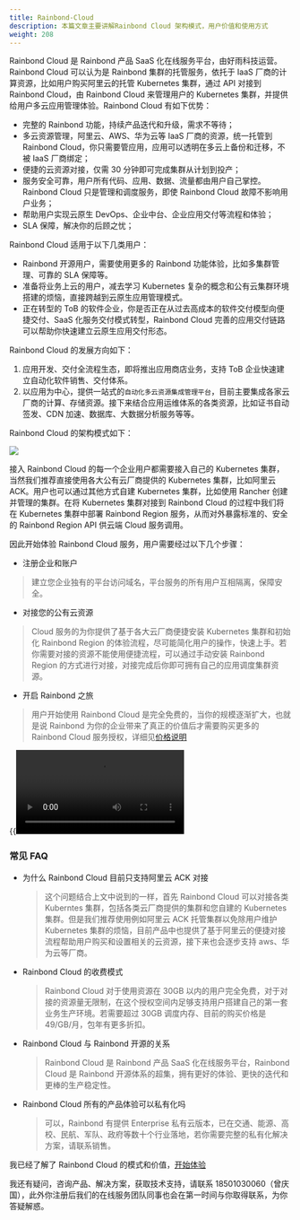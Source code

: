 ```yaml
---
title: Rainbond-Cloud
description: 本篇文章主要讲解Rainbond Cloud 架构模式，用户价值和使用方式
weight: 208
---
```


Rainbond Cloud 是 Rainbond 产品 SaaS 化在线服务平台，由好雨科技运营。Rainbond Cloud 可以认为是 Rainbond 集群的托管服务，依托于 IaaS 厂商的计算资源，比如用户购买阿里云的托管 Kubernetes 集群，通过 API 对接到 Rainbond Cloud，由 Rainbond Cloud 来管理用户的 Kubernetes 集群，并提供给用户多云应用管理体验。Rainbond Cloud 有如下优势：

- 完整的 Rainbond 功能，持续产品迭代和升级，需求不等待；
- 多云资源管理，阿里云、AWS、华为云等 IaaS 厂商的资源，统一托管到 Rainbond Cloud，你只需要管应用，应用可以透明在多云上备份和迁移，不被 IaaS 厂商绑定；
- 便捷的云资源对接，仅需 30 分钟即可完成集群从计划到投产；
- 服务安全可靠，用户所有代码、应用、数据、流量都由用户自己掌控。Rainbond Cloud 只是管理和调度服务，即使 Rainbond Cloud 故障不影响用户业务；
- 帮助用户实现云原生 DevOps、企业中台、企业应用交付等流程和体验；
- SLA 保障，解决你的后顾之忧；

Rainbond Cloud 适用于以下几类用户：

- Rainbond 开源用户，需要使用更多的 Rainbond 功能体验，比如多集群管理、可靠的 SLA 保障等。
- 准备将业务上云的用户，减去学习 Kubernetes 复杂的概念和公有云集群环境搭建的烦恼，直接跨越到云原生应用管理模式。
- 正在转型的 ToB 的软件企业，你是否正在从过去高成本的软件交付模型向便捷交付、SaaS 化服务交付模式转型，Rainbond Cloud 完善的应用交付链路可以帮助你快速建立云原生应用交付形态。

Rainbond Cloud 的发展方向如下：

1. 应用开发、交付全流程生态，即将推出应用商店业务，支持 ToB 企业快速建立自动化软件销售、交付体系。
2. 以应用为中心，提供一站式的`自动化多云资源集成管理平台`，目前主要集成各家云厂商的计算、存储资源。接下来结合应用运维体系的各类资源，比如证书自动签发、CDN 加速、数据库、大数据分析服务等等。

Rainbond Cloud 的架构模式如下：

![](https://grstatic.oss-cn-shanghai.aliyuncs.com/images/cloud/cloud%E6%9E%B6%E6%9E%84%E8%AF%B4%E6%98%8E.png)

接入 Rainbond Cloud 的每一个企业用户都需要接入自己的 Kubernetes 集群，当然我们推荐直接使用各大公有云厂商提供的 Kubernetes 集群，比如阿里云 ACK。用户也可以通过其他方式自建 Kubernetes 集群，比如使用 Rancher 创建并管理的集群。在将 Kubernetes 集群对接到 Rainbond Cloud 的过程中我们将在 Kubernetes 集群中部署 Rainbond Region 服务，从而对外暴露标准的、安全的 Rainbond Region API 供云端 Cloud 服务调用。

因此开始体验 Rainbond Cloud 服务，用户需要经过以下几个步骤：

- 注册企业和账户

> 建立您企业独有的平台访问域名，平台服务的所有用户互相隔离，保障安全。

- 对接您的公有云资源

> Cloud 服务的为你提供了基于各大云厂商便捷安装 Kubernetes 集群和初始化 Rainbond Region 的体验流程，尽可能简化用户的操作，快速上手。若你需要对接的资源不能使用便捷流程，可以通过手动安装 Rainbond Region 的方式进行对接，对接完成后你即可拥有自己的应用调度集群资源。

- 开启 Rainbond 之旅

> 用户开始使用 Rainbond Cloud 是完全免费的，当你的规模逐渐扩大，也就是说 Rainbond 为你的企业带来了真正的价值后才需要购买更多的 Rainbond Cloud 服务授权，详细见[价格说明](https://cloud.goodrain.com/page/price)

{{<video title="Rainbond Cloud对接阿里云ACK集群演示视频" src="https://grstatic.oss-cn-shanghai.aliyuncs.com/videos/rainbond-cloud-init-cluster.mp4">}}

### 常见 FAQ

- 为什么 Rainbond Cloud 目前只支持阿里云 ACK 对接

  > 这个问题结合上文中说到的一样，首先 Rainbond Cloud 可以对接各类 Kuberntes 集群，包括各类云厂商提供的集群和您自建的 Kubernetes 集群。但是我们推荐使用例如阿里云 ACK 托管集群以免除用户维护 Kubernetes 集群的烦恼，目前产品中也提供了基于阿里云的便捷对接流程帮助用户购买和设置相关的云资源，接下来也会逐步支持 aws、华为云等厂商。

- Rainbond Cloud 的收费模式

  > Rainbond Cloud 对于使用资源在 30GB 以内的用户完全免费，对于对接的资源量无限制，在这个授权空间内足够支持用户搭建自己的第一套业务生产环境。若需要超过 30GB 调度内存、目前的购买价格是 49/GB/月，包年有更多折扣。

- Rainbond Cloud 与 Rainbond 开源的关系

  > Rainbond Cloud 是 Rainbond 产品 SaaS 化在线服务平台，Rainbond Cloud 是 Rainbond 开源体系的超集，拥有更好的体验、更快的迭代和更棒的生产稳定性。

- Rainbond Cloud 所有的产品体验可以私有化吗

  > 可以，Rainbond 有提供 Enterprise 私有云版本，已在交通、能源、高校、民航、军队、政府等数十个行业落地，若你需要完整的私有化解决方案，请联系销售。

我已经了解了 Rainbond Cloud 的模式和价值，[开始体验](https://cloud.goodrain.com/)

我还有疑问，咨询产品、解决方案，获取技术支持，请联系 18501030060（曾庆国），此外你注册后我们的在线服务团队同事也会在第一时间与你取得联系，为你答疑解惑。
